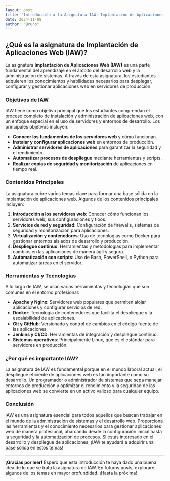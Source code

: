 ```yaml
---
layout: post
title: "Introducción a la Asignatura IAW: Implantación de Aplicaciones Web"
date: 2024-11-08
author: "Bruno"
---
```


## ¿Qué es la asignatura de Implantación de Aplicaciones Web (IAW)?

La asignatura **Implantación de Aplicaciones Web (IAW)** es una parte fundamental del aprendizaje en el ámbito del desarrollo web y la administración de sistemas. A través de esta asignatura, los estudiantes adquieren los conocimientos y habilidades necesarios para desplegar, configurar y gestionar aplicaciones web en servidores de producción.

### Objetivos de IAW

IAW tiene como objetivo principal que los estudiantes comprendan el proceso completo de instalación y administración de aplicaciones web, con un enfoque especial en el uso de servidores y entornos de desarrollo. Los principales objetivos incluyen:

- **Conocer los fundamentos de los servidores web** y cómo funcionan.
- **Instalar y configurar aplicaciones web** en entornos de producción.
- **Administrar servidores de aplicaciones** para garantizar la seguridad y el rendimiento.
- **Automatizar procesos de despliegue** mediante herramientas y scripts.
- **Realizar copias de seguridad y monitorización** de aplicaciones en tiempo real.

### Contenidos Principales

La asignatura cubre varios temas clave para formar una base sólida en la implantación de aplicaciones web. Algunos de los contenidos principales incluyen:

1. **Introducción a los servidores web**: Conocer cómo funcionan los servidores web, sus configuraciones y tipos.
2. **Servicios de red y seguridad**: Configuración de firewalls, sistemas de seguridad y monitorización para aplicaciones.
3. **Virtualización y contenedores**: Uso de tecnologías como Docker para gestionar entornos aislados de desarrollo y producción.
4. **Despliegue continuo**: Herramientas y metodologías para implementar cambios en las aplicaciones de manera ágil y segura.
5. **Automatización con scripts**: Uso de Bash, PowerShell, o Python para automatizar tareas en el servidor.

### Herramientas y Tecnologías

A lo largo de IAW, se usan varias herramientas y tecnologías que son comunes en el entorno profesional:

- **Apache y Nginx**: Servidores web populares que permiten alojar aplicaciones y configurar servicios de red.
- **Docker**: Tecnología de contenedores que facilita el despliegue y la escalabilidad de aplicaciones.
- **Git y GitHub**: Versionado y control de cambios en el código fuente de las aplicaciones.
- **Jenkins y CI/CD**: Herramientas de integración y despliegue continuo.
- **Sistemas operativos**: Principalmente Linux, que es el estándar para servidores en producción.

### ¿Por qué es importante IAW?

La asignatura de IAW es fundamental porque en el mundo laboral actual, el despliegue eficiente de aplicaciones web es tan importante como su desarrollo. Un programador o administrador de sistemas que sepa manejar entornos de producción y optimizar el rendimiento y la seguridad de las aplicaciones web se convierte en un activo valioso para cualquier equipo.

### Conclusión

IAW es una asignatura esencial para todos aquellos que buscan trabajar en el mundo de la administración de sistemas y el desarrollo web. Proporciona las herramientas y el conocimiento necesarios para gestionar aplicaciones web de manera profesional, abarcando desde la configuración inicial hasta la seguridad y la automatización de procesos. Si estás interesado en el desarrollo y despliegue de aplicaciones, ¡IAW te ayudará a adquirir una base sólida en estos temas!

---

**¡Gracias por leer!** Espero que esta introducción te haya dado una buena idea de lo que se trata la asignatura de IAW. En futuros posts, exploraré algunos de los temas en mayor profundidad. ¡Hasta la próxima!